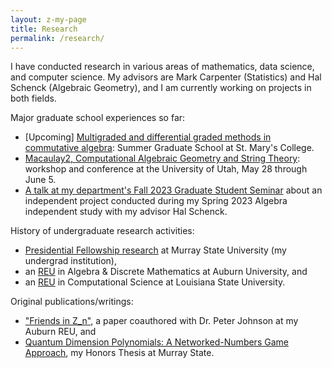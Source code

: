 ```yaml
---
layout: z-my-page
title: Research
permalink: /research/
---
```


I have conducted research in various areas of mathematics, data science, and computer science. My advisors are Mark Carpenter (Statistics) and Hal Schenck (Algebraic Geometry), and I am currently working on projects in both fields. 

Major graduate school experiences so far:
  - [Upcoming] [Multigraded and differential graded methods in commutative algebra](https://www.slmath.org/summer-schools/1115): Summer Graduate School at St. Mary's College.
  - [Macaulay2, Computational Algebraic Geometry and String Theory](https://sites.google.com/view/utahm2stringtheory/home): workshop and conference at the University of Utah, May 28 through June 5.
  - [A talk at my department's Fall 2023 Graduate Student Seminar](/research/gss-talk-f23) about an independent project conducted during my Spring 2023 Algebra independent study with my advisor Hal Schenck.

History of undergraduate research activities:
  - [Presidential Fellowship research](/research/undergrad-murray) at Murray State University (my undergrad institution),
  - an [REU](/research/auburn-reu) in Algebra & Discrete Mathematics at Auburn University, and
  - an [REU](/research/lsu-reu) in Computational Science at Louisiana State University.

Original publications/writings:
  - ["Friends in Z_n"](http://ijmcs.future-in-tech.net/17.2/R-Gaubatz-Johnson.pdf), a paper coauthored with Dr. Peter Johnson at my Auburn REU, and
  - [Quantum Dimension Polynomials: A Networked-Numbers Game Approach](https://digitalcommons.murraystate.edu/honorstheses/127/), my Honors Thesis at Murray State.